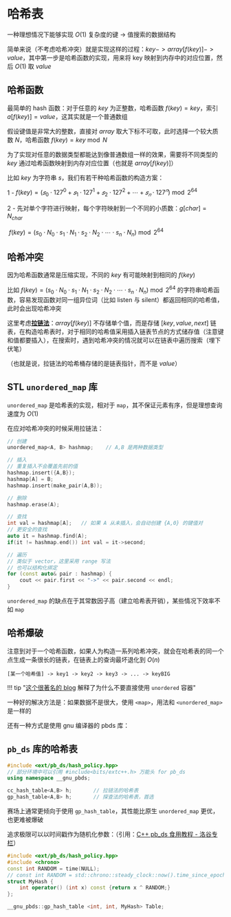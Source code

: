 # 哈希表

一种理想情况下能够实现 $O(1)$ 复杂度的键 -> 值搜索的数据结构

简单来说（不考虑哈希冲突）就是实现这样的过程：$key -> array[f(key)] -> value$，其中第一步是哈希函数的实现，用来将 key 映射到内存中的对应位置，然后 $O(1)$ 取 $value$

## 哈希函数

最简单的 hash 函数：对于任意的 $key$ 为正整数，哈希函数 $f(key) =key$，索引 $a[f(key)] = value$，这其实就是一个普通数组

假设键值是非常大的整数，直接对 $array$ 取大下标不可取，此时选择一个较大质数 $N$，哈希函数 $f(key) = key \bmod N$ 

为了实现对任意的数据类型都能达到像普通数组一样的效果，需要将不同类型的 $key$ 通过哈希函数映射到内存对应位置（也就是 $array[f(key)]$）

比如 $key$ 为字符串 $s$，我们有若干种哈希函数的构造方案：

1 -  $f(key) =(𝑠_0 ⋅127^0 +𝑠_1 ⋅127^1 +𝑠_2 ⋅127^2 +⋯ +𝑠_𝑛 ⋅127^𝑛) \bmod 2^{64}$ 

2 - 先对单个字符进行映射，每个字符映射到一个不同的小质数：$g[char] = N_{char}$

​	$f(key) = (s_0 \cdot N_0 \cdot s_1 \cdot N_1 \cdot s_2 \cdot N_2 \cdot \cdots \cdot s_n \cdot N_n) \bmod 2^{64}$ 

## 哈希冲突

因为哈希函数通常是压缩实现，不同的 $key$ 有可能映射到相同的 $f(key)$ 

比如 $f(key) = (s_0 \cdot N_0 \cdot s_1 \cdot N_1 \cdot s_2 \cdot N_2 \cdot \cdots \cdot s_n \cdot N_n) \bmod 2^{64}$ 的字符串哈希函数，容易发现函数对同一组异位词（比如 listen 与 silent）都返回相同的哈希值，此时会出现哈希冲突

这里考虑<u>**拉链法**</u>：$array[f(key)]$ 不存储单个值，而是存储 $[key, value, next]$ 链表，在构造哈希表时，对于相同的哈希值采用插入链表节点的方式储存值（注意键和值都要插入），在搜索时，遇到哈希冲突的情况就可以在链表中遍历搜索（埋下伏笔）

（也就是说，拉链法的哈希桶存储的是链表指针，而不是 $value$）

## STL `unordered_map` 库

`unordered_map` 是哈希表的实现，相对于 `map`，其不保证元素有序，但是理想查询速度为 $O(1)$ 

在应对哈希冲突的时候采用拉链法：

```c++
// 创建
unordered_map<A, B> hashmap;	// A,B 是两种数据类型

// 插入
// 重复插入不会覆盖先前的值
hashmap.insert({A,B});
hashmap[A] = B;
hashmap.insert(make_pair(A,B));

// 删除
hashmap.erase(A);

// 查找
int val = hashmap[A];	// 如果 A 从未插入，会自动创建 {A,0} 的键值对
// 更安全的查找
auto it = hashmap.find(A);
if(it != hashmap.end()) int val = it->second;

// 遍历
// 类似于 vector，这里采用 range 写法
// 也可以结构化绑定
for (const auto& pair : hashmap) {
    cout << pair.first << "->" << pair.second << endl;
}
```

`unordered_map` 的缺点在于其常数因子高（建立哈希表开销），某些情况下效率不如 `map`

## 哈希爆破

注意到对于一个哈希函数，如果人为构造一系列哈希冲突，就会在哈希表的同一个点生成一条很长的链表，在链表上的查询最坏退化到 $O(n)$ 

`[某一个哈希值] -> key1 -> key2 -> key3 -> ... -> keyBIG` 

!!! tip "[这个很著名的 blog](https://codeforces.com/blog/entry/62393) 解释了为什么不要直接使用 `unordered` 容器"

一种好的解决方法是：如果数据不是很大，使用 `<map>`，用法和 `<unordered_map>` 是一样的

还有一种方式是使用 gnu 编译器的 pbds 库：

## `pb_ds` 库的哈希表

```c++
#include <ext/pb_ds/hash_policy.hpp>
// 部分环境中可以引用 #include<bits/extc++.h> 万能头 for pb_ds
using namespace __gnu_pbds;

cc_hash_table<A,B> h;		// 拉链法的哈希表
gp_hash_table<A,B> h;		// 探查法的哈希表，首选
```

赛场上通常更倾向于使用 `gp_hash_table`，其性能比原生 `unordered_map` 更优，也更难被爆破

追求极限可以以时间戳作为随机化参数：（引用：[C++ pb_ds 食用教程 - 洛谷专栏](https://www.luogu.com.cn/article/tk8rh0c9)）

```c++
#include <ext/pb_ds/hash_policy.hpp>
#include <chrono>
const int RANDOM = time(NULL);
// const int RANDOM = std::chrono::steady_clock::now().time_since_epoch().count();
struct MyHash {
	int operator() (int x) const {return x ^ RANDOM;}
};

__gnu_pbds::gp_hash_table <int, int, MyHash> Table;
```

